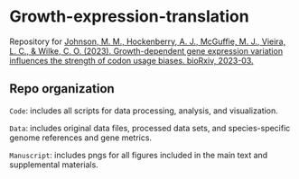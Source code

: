 # Growth-expression-translation 

Repository for [Johnson, M. M., Hockenberry, A. J., McGuffie, M. J., Vieira, L. C., & Wilke, C. O. (2023). Growth-dependent gene expression variation influences the strength of codon usage biases. bioRxiv, 2023-03.](https://www.biorxiv.org/content/10.1101/2023.03.14.532645v1.abstract) 

## Repo organization
`Code`: includes all scripts for data processing, analysis, and visualization.

`Data`: includes original data files, processed data sets, and species-specific genome references and gene metrics.

`Manuscript`: includes pngs for all figures included in the main text and supplemental materials.


